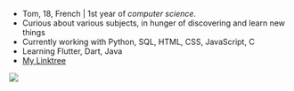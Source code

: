 - Tom, 18, French | 1st year of *computer science*. 
- Curious about various subjects, in hunger of discovering and learn new things
- Currently working with Python, SQL, HTML, CSS, JavaScript, C
- Learning Flutter, Dart, Java
- [My Linktree](https://linktr.ee/awkaze)
  
![](https://assets.hongkiat.com/uploads/programming-jokes/joke-programmer-is-alternate.jpg)
